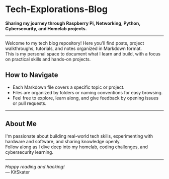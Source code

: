 # Tech-Explorations-Blog


**Sharing my journey through Raspberry Pi, Networking, Python, Cybersecurity, and Homelab projects.**

---

Welcome to my tech blog repository! Here you'll find posts, project walkthroughs, tutorials, and notes organized in Markdown format.  
This is my personal space to document what I learn and build, with a focus on practical skills and hands-on projects.

## How to Navigate

- Each Markdown file covers a specific topic or project.
- Files are organized by folders or naming conventions for easy browsing.
- Feel free to explore, learn along, and give feedback by opening issues or pull requests.

---

## About Me

I'm passionate about building real-world tech skills, experimenting with hardware and software, and sharing knowledge openly.  
Follow along as I dive deep into my homelab, coding challenges, and cybersecurity learning.

---

*Happy reading and hacking!*  
— KitSkater
